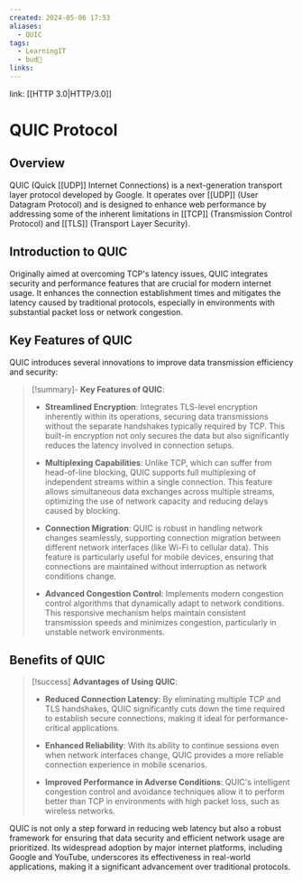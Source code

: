 ```yaml
---
created: 2024-05-06 17:53
aliases:
  - QUIC
tags:
  - LearningIT
  - bud🌿
links:
---
```


link: [[HTTP 3.0|HTTP/3.0]]

# QUIC Protocol
## Overview

QUIC (Quick [[UDP]] Internet Connections) is a next-generation transport layer protocol developed by Google. It operates over [[UDP]] (User Datagram Protocol) and is designed to enhance web performance by addressing some of the inherent limitations in [[TCP]] (Transmission Control Protocol) and [[TLS]] (Transport Layer Security).

## Introduction to QUIC

Originally aimed at overcoming TCP's latency issues, QUIC integrates security and performance features that are crucial for modern internet usage. It enhances the connection establishment times and mitigates the latency caused by traditional protocols, especially in environments with substantial packet loss or network congestion.

## Key Features of QUIC

QUIC introduces several innovations to improve data transmission efficiency and security:

> [!summary]- **Key Features of QUIC**:
> - **Streamlined Encryption**: Integrates TLS-level encryption inherently within its operations, securing data transmissions without the separate handshakes typically required by TCP. This built-in encryption not only secures the data but also significantly reduces the latency involved in connection setups.
> 
> - **Multiplexing Capabilities**: Unlike TCP, which can suffer from head-of-line blocking, QUIC supports full multiplexing of independent streams within a single connection. This feature allows simultaneous data exchanges across multiple streams, optimizing the use of network capacity and reducing delays caused by blocking.
> 
> - **Connection Migration**: QUIC is robust in handling network changes seamlessly, supporting connection migration between different network interfaces (like Wi-Fi to cellular data). This feature is particularly useful for mobile devices, ensuring that connections are maintained without interruption as network conditions change.
> 
> - **Advanced Congestion Control**: Implements modern congestion control algorithms that dynamically adapt to network conditions. This responsive mechanism helps maintain consistent transmission speeds and minimizes congestion, particularly in unstable network environments.

## Benefits of QUIC

> [!success] **Advantages of Using QUIC**:
> - **Reduced Connection Latency**: By eliminating multiple TCP and TLS handshakes, QUIC significantly cuts down the time required to establish secure connections, making it ideal for performance-critical applications.
> 
> - **Enhanced Reliability**: With its ability to continue sessions even when network interfaces change, QUIC provides a more reliable connection experience in mobile scenarios.
> 
> - **Improved Performance in Adverse Conditions**: QUIC's intelligent congestion control and avoidance techniques allow it to perform better than TCP in environments with high packet loss, such as wireless networks.

QUIC is not only a step forward in reducing web latency but also a robust framework for ensuring that data security and efficient network usage are prioritized. Its widespread adoption by major internet platforms, including Google and YouTube, underscores its effectiveness in real-world applications, making it a significant advancement over traditional protocols.
